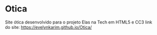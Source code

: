# Otica
Site ótica desenvolvido para o projeto Elas na Tech em  HTML5 e CC3
link do site: https://evelynkarim.github.io/Otica/
